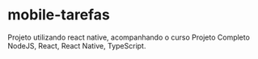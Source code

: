 # mobile-tarefas
Projeto utilizando react native, acompanhando o curso Projeto Completo NodeJS, React, React Native, TypeScript.
